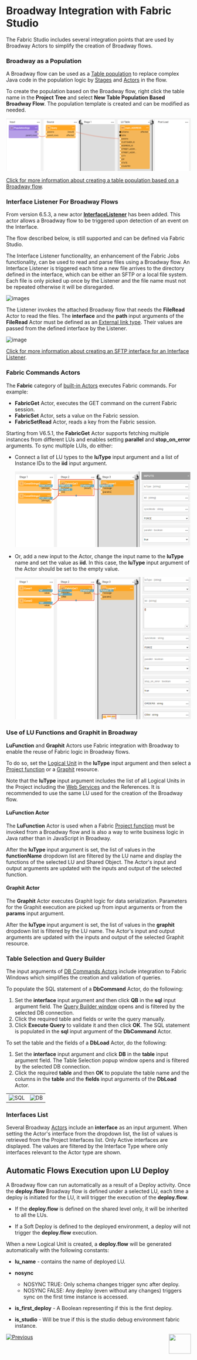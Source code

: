 <studio>

# Broadway Integration with Fabric Studio

The Fabric Studio includes several integration points that are used by Broadway Actors to simplify the creation of Broadway flows.

### Broadway as a Population

A Broadway flow can be used as a [Table population](/articles/07_table_population/01_table_population_overview.md) to replace  complex Java code in the population logic by [Stages](19_broadway_flow_stages.md) and [Actors](03_broadway_actor.md) in the flow. 

To create the population based on the Broadway flow, right click the table name in the **Project Tree** and select **New Table Population Based Broadway Flow**. The population template is created and can be modified as needed.

![image](images/99_07_POPULATION.PNG)

[Click for more information about creating a table population based on a Broadway flow](/articles/07_table_population/14_table_population_based_Broadway.md).

### Interface Listener For Broadway Flows

From version 6.5.3, a new actor [**InterfaceListener**](/articles/24_non_DB_interfaces/02_SFTP_interface.md#using-the-interfacelistener-actor) has been added. This actor allows a Broadway flow to be triggered upon detection of an event on the Interface. 

The flow described below, is still supported and can be defined via Fabric Studio.

The Interface Listener functionality, an enhancement of the Fabric Jobs functionality, can be used to read and parse files using a Broadway flow. An Interface Listener is triggered each time a new file arrives to the directory defined in the interface, which can be either an SFTP or a local file system. Each file is only picked up once by the Listener and the file name must not be repeated otherwise it will be disregarded.  

![images](../24_non_DB_interfaces/images/broadway_file_read.PNG)

The Listener invokes the attached Broadway flow that needs the **FileRead** Actor to read the files. The **interface** and the **path** input arguments of the **FileRead** Actor must be defined as an [External link type](/articles/19_Broadway/03_broadway_actor_window.md#actors-inputs-and-outputs). Their values are passed from the defined interface by the Listener.

![image](images/99_07_JOBS.PNG)

[Click for more information about creating an SFTP interface for an Interface Listener](/articles/24_non_DB_interfaces/02_SFTP_interface.md#example-of-using-an-sftp-interface).

### Fabric Commands Actors

The **Fabric** category of [built-in Actors](04_built_in_actor_types.md) executes Fabric commands. For example:

* **FabricGet** Actor, executes the GET command on the current Fabric session.
* **FabricSet** Actor, sets a value on the Fabric session.
* **FabricSetRead** Actor, reads a key from the Fabric session.

Starting from V6.5.1, the **FabricGet** Actor supports fetching multiple instances from different LUs and enables setting **parallel** and **stop_on_error** arguments. To sync multiple LUIs, do either:

* Connect a list of LU types to the **luType** input argument and a list of Instance IDs to the **iid** input argument.

  <img src="images/99_07_FABRIC_0.PNG" alt="image" style="zoom:75%;" />

* Or, add a new input to the Actor, change the input name to the **luType** name and set the value as **iid**. In this case, the **luType** input argument of the Actor should be set to the empty value.

  <img src="images/99_07_FABRIC_1.PNG" alt="image" style="zoom:75%;" />




### Use of LU Functions and Graphit in Broadway

**LuFunction** and **Graphit** Actors use Fabric integration with Broadway to enable the reuse of Fabric logic in Broadway flows. 

To do so, set the [Logical Unit](/articles/03_logical_units/01_LU_overview.md) in the **luType** input argument and then select a [Project function](/articles/07_table_population/08_project_functions.md) or a [Graphit](/articles/15_web_services_and_graphit/17_Graphit/01_graphit_overview.md) resource. 

Note that the **luType** input argument includes the list of all Logical Units in the Project including the [Web Services](/articles/15_web_services_and_graphit/01_web_services_overview.md) and the References. It is recommended to use the same LU used for the creation of the Broadway flow.

#### LuFunction Actor

The **LuFunction** Actor is used when a Fabric [Project function](/articles/07_table_population/08_project_functions.md) must be invoked from a Broadway flow and is also a way to write business logic in Java rather than in JavaScript in Broadway. 

After the **luType** input argument is set, the list of values in the **functionName** dropdown list are filtered by the LU name and display the functions of the selected LU and Shared Object. The Actor's input and output arguments are updated with the inputs and output of the selected function.

#### Graphit Actor

The **Graphit** Actor executes Graphit logic for data serialization. Parameters for the Graphit execution are picked up from input arguments or from the **params** input argument.

After the **luType** input argument is set, the list of values in the **graphit** dropdown list is filtered by the LU name. The Actor's input and output arguments are updated with the inputs and output of the selected Graphit resource.

### Table Selection and Query Builder

The input arguments of [DB Commands Actors](actors/05_db_actors.md) include integration to Fabric Windows which simplifies the creation and validation of queries. 

To populate the SQL statement of a **DbCommand** Actor, do the following:

1. Set the **interface** input argument and then click **QB** in the **sql** input argument field. The [Query Builder window](/articles/11_query_builder/02_query_builder_window.md) opens and is filtered by the selected DB connection.
2. Click the required table and fields or write the query manually. 
3. Click **Execute Query** to validate it and then click **OK**. The SQL statement is populated in the **sql** input argument of the **DbCommand** Actor.

To set the table and the fields of a **DbLoad** Actor, do the following:

1. Set the **interface** input argument and click **DB** in the **table** input argument field. The Table Selection popup window opens and is filtered by the selected DB connection.
2. Click the required **table** and then **OK** to populate the table name and the columns in the **table** and the **fields** input arguments of the **DbLoad** Actor.

<table>
<tbody>
<tr>
<td valign="center" ><img src="images/99_07_SQL.PNG" alt="SQL" /></td>
<td valign="center" ><img src="images/99_07_DB.PNG" alt="DB" /></td>
</td>
</tr>
</tbody>
</table>

### Interfaces List

Several Broadway [Actors](03_broadway_actor.md) include an **interface** as an input argument. When setting the Actor's interface from the dropdown list, the list of values is retrieved from the Project Interfaces list. Only Active interfaces are displayed. The values are filtered by the Interface Type where only interfaces relevant to the Actor type are shown.

</studio>

## Automatic Flows Execution upon LU Deploy

A Broadway flow can run automatically as a result of a Deploy activity. Once the **deploy.flow** Broadway flow is defined under a selected LU, each time a deploy is initiated for the LU, it will trigger the execution of the **deploy.flow**.

* If the **deploy.flow** is defined on the shared level only, it will be inherited to all the LUs.

* If a Soft Deploy is defined to the deployed environment, a deploy will not trigger the **deploy.flow** execution.

When a new Logical Unit is created, a **deploy.flow** will be generated automatically with the following constants:

* **lu_name** - contains the name of deployed LU.

* **nosync**

  * NOSYNC TRUE: Only schema changes trigger sync after deploy.
  * NOSYNC FALSE: Any deploy (even without any changes) triggers sync on the first time instance is accessed.

* **is_first_deploy** - A Boolean representing if this is the first deploy.

* **is_studio** - Will be true if this is the studio debug environment fabric instance.

  

[![Previous](/articles/images/Previous.png)](06_export_actor.md)[<img align="right" width="60" height="54" src="/articles/images/Next.png">](17_tutorial_and_flow_examples.md)

